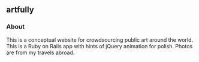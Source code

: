 <h2>artfully</h2>

<h3>About</h3>
This is a conceptual website for crowdsourcing public art around the world. This is a Ruby on Rails app with hints of jQuery animation for polish. Photos are from my travels abroad.